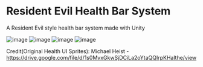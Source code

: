 # Resident Evil Health Bar System
A Resident Evil style health bar system made with Unity

![image](https://user-images.githubusercontent.com/60242731/160234537-17afb3fa-30cb-4d83-9cad-76744c07a781.png)
![image](https://user-images.githubusercontent.com/60242731/160234584-fd137d51-e1e7-4b6c-9f85-9a3566fd87af.png)
![image](https://user-images.githubusercontent.com/60242731/160234591-3f161ff3-f524-49f6-b789-7ef88ee3e36b.png)
![image](https://user-images.githubusercontent.com/60242731/160234611-ff02fc26-509c-4c6a-8a5f-2dfb2a679196.png)

Credit(Original Health UI Sprites): Michael Heist - https://drive.google.com/file/d/1s0MvxGkwSjDCiLa2oYtaQQIrpKHalthe/view
